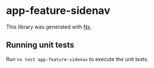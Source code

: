 # app-feature-sidenav

This library was generated with [Nx](https://nx.dev).

## Running unit tests

Run `nx test app-feature-sidenav` to execute the unit tests.
